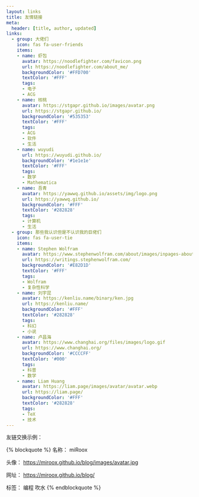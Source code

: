 ```yaml
---
layout: links
title: 友情链接
meta:
  header: [title, author, updated]
links:
  - group: 大佬们
    icon: fas fa-user-friends
    items:
    - name: 虾包
      avatar: https://noodlefighter.com/favicon.png
      url: https://noodlefighter.com/about_me/
      backgroundColor: '#FFD700'
      textColor: '#FFF'
      tags:
      - 电子
      - ACG
    - name: 核桃
      avatar: https://stgapr.github.io/images/avatar.png
      url: https://stgapr.github.io/
      backgroundColor: '#535353'
      textColor: '#FFF'
      tags:
      - ACG
      - 软件
      - 生活
    - name: wuyudi
      url: https://wuyudi.github.io/
      backgroundColor: '#1e1e1e'
      textColor: '#FFF'
      tags:
      - 数学
      - Mathematica
    - name: 吾青
      avatar: https://yawwq.github.io/assets/img/logo.png
      url: https://yawwq.github.io/
      backgroundColor: '#FFF'
      textColor: '#282828'
      tags:
      - 计算机
      - 生活
  - group: 那些我认识但是不认识我的巨佬们
    icon: fas fa-user-tie
    items:
    - name: Stephen Wolfram
      avatar: https://www.stephenwolfram.com/about/images/inpages-about_10.gif
      url: https://writings.stephenwolfram.com/
      backgroundColor: '#E82D1D'
      textColor: '#FFF'
      tags:
      - Wolfram
      - 复杂性科学
    - name: 刘宇昆
      avatar: https://kenliu.name/binary/ken.jpg
      url: https://kenliu.name/
      backgroundColor: '#FFF'
      textColor: '#282828'
      tags:
      - 科幻
      - 小说
    - name: 卢昌海
      avatar: https://www.changhai.org/files/images/logo.gif
      url: https://www.changhai.org/
      backgroundColor: '#CCCCFF'
      textColor: '#000'
      tags:
      - 科普
      - 数学
    - name: Liam Huang
      avatar: https://liam.page/images/avatar/avatar.webp
      url: https://liam.page/
      backgroundColor: '#FFF'
      textColor: '#282828'
      tags:
      - TeX
      - 技术
---
```


友链交换示例：

{% blockquote %}
名称： miRoox

头像： https://miroox.github.io/blog/images/avatar.jpg

网址： https://miroox.github.io/blog/

标签： 编程 吹水
{% endblockquote %}
